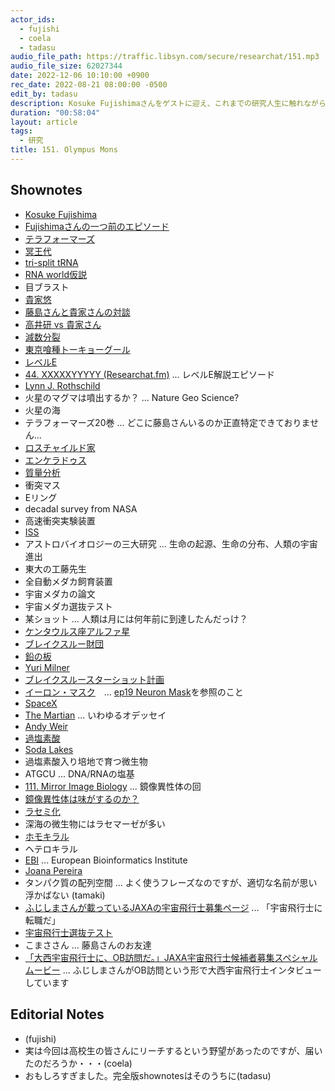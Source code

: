 ```yaml
---
actor_ids:
  - fujishi
  - coela
  - tadasu
audio_file_path: https://traffic.libsyn.com/secure/researchat/151.mp3 
audio_file_size: 62027344
date: 2022-12-06 10:10:00 +0900
rec_date: 2022-08-21 08:00:00 -0500
edit_by: tadasu
description: Kosuke Fujishimaさんをゲストに迎え、これまでの研究人生に触れながら研究雑談しました。
duration: "00:58:04"
layout: article
tags:
  - 研究
title: 151. Olympus Mons
---
```


## Shownotes
- [Kosuke Fujishima](http://www.elsi.jp/en/members/researchers/kfujishima/)
- [Fujishimaさんの一つ前のエピソード](https://researchat.fm/episode/150)
- [テラフォーマーズ](https://www.amazon.co.jp/dp/408879270X/?tag=researchatf04-22)
- [冥王代](https://ja.wikipedia.org/wiki/%E5%86%A5%E7%8E%8B%E4%BB%A3)
- [tri-split tRNA](https://www.pnas.org/doi/10.1073/pnas.0808246106)
- [RNA world仮説](https://ja.wikipedia.org/wiki/RNA%E3%83%AF%E3%83%BC%E3%83%AB%E3%83%89)
- 目ブラスト
- [貴家悠](https://ja.wikipedia.org/wiki/%E8%B2%B4%E5%AE%B6%E6%82%A0)
- [藤島さんと貴家さんの対談](https://twitter.com/horikawad/status/520073754592829440)
- [高井研 vs 貴家さん](https://twitter.com/nhk_switch/status/729211917017849858)
- [減数分裂](https://ja.wikipedia.org/wiki/%E6%B8%9B%E6%95%B0%E5%88%86%E8%A3%82)
- [東京喰種トーキョーグール](https://www.amazon.co.jp/dp/4088792726/?tag=researchatf04-22)
- [レベルE](https://www.amazon.co.jp/dp/4088720717/?tag=researchatf04-22)
- [44. XXXXXYYYYY (Researchat.fm)](https://researchat.fm/episode/48) ... レベルE解説エピソード
- [Lynn J. Rothschild](https://www.nasa.gov/ames/spacescience-and-astrobiology/lynn-j-rothschild)
- 火星のマグマは噴出するか？ … Nature Geo Science?
- 火星の海
- テラフォーマーズ20巻 ... どこに藤島さんいるのか正直特定できておりません...
- [ロスチャイルド家](https://ja.wikipedia.org/wiki/%E3%83%AD%E3%82%B9%E3%83%81%E3%83%A3%E3%82%A4%E3%83%AB%E3%83%89%E5%AE%B6)
- [エンケラドゥス](https://ja.wikipedia.org/wiki/%E3%82%A8%E3%83%B3%E3%82%B1%E3%83%A9%E3%83%89%E3%82%A5%E3%82%B9_(%E8%A1%9B%E6%98%9F))
- [質量分析](https://ja.wikipedia.org/wiki/%E8%B3%AA%E9%87%8F%E5%88%86%E6%9E%90%E6%B3%95)
- 衝突マス
- Eリング
- decadal survey from NASA
- 高速衝突実験装置
- [ISS](https://www.nasa.gov/mission_pages/station/main/index.html)
- アストロバイオロジーの三大研究 … 生命の起源、生命の分布、人類の宇宙進出
- 東大の工藤先生
- 全自動メダカ飼育装置
- 宇宙メダカの論文
- 宇宙メダカ選抜テスト
- 某ショット ... 人類は月には何年前に到達したんだっけ？
- [ケンタウルス座アルファ星](https://ja.wikipedia.org/wiki/%E3%82%B1%E3%83%B3%E3%82%BF%E3%82%A6%E3%83%AB%E3%82%B9%E5%BA%A7%E3%82%A2%E3%83%AB%E3%83%95%E3%82%A1%E6%98%9F)
- [ブレイクスルー財団](https://breakthroughprize.org/Board)
- [鉛の板](https://www.env.go.jp/chemi/rhm/h28kisoshiryo/h28kiso-01-03-08.html)
- [Yuri Milner](https://breakthroughprize.org/Yuri_Milner)
- [ブレイクスルースターショット計画](https://ja.wikipedia.org/wiki/%E3%83%96%E3%83%AC%E3%83%BC%E3%82%AF%E3%82%B9%E3%83%AB%E3%83%BC%E3%83%BB%E3%82%B9%E3%82%BF%E3%83%BC%E3%82%B7%E3%83%A7%E3%83%83%E3%83%88)
- [イーロン・マスク](https://ja.wikipedia.org/wiki/%E3%82%A4%E3%83%BC%E3%83%AD%E3%83%B3%E3%83%BB%E3%83%9E%E3%82%B9%E3%82%AF)　... [ep19 Neuron Mask](https://researchat.fm/episode/19)を参照のこと
- [SpaceX](https://www.spacex.com/)
- [The Martian](https://www.amazon.com/dp/0553418025) ... いわゆるオデッセイ
- [Andy Weir](https://andyweirauthor.com/)
- [過塩素酸](https://ja.wikipedia.org/wiki/%E9%81%8E%E5%A1%A9%E7%B4%A0%E9%85%B8)
- [Soda Lakes](https://en.wikipedia.org/wiki/Soda_Lakes)
- 過塩素酸入り培地で育つ微生物
- ATGCU ... DNA/RNAの塩基
- [111. Mirror Image Biology](https://researchat.fm/episode/111) ... 鏡像異性体の回
- [鏡像異性体は味がするのか？](https://www.jstage.jst.go.jp/article/kagakutoseibutsu1962/12/3/12_3_189/_pdf)
- [ラセミ化](https://ja.wikipedia.org/wiki/%E3%83%A9%E3%82%BB%E3%83%9F%E5%8C%96)
- 深海の微生物にはラセマーゼが多い
- [ホモキラル](https://ja.wikipedia.org/wiki/%E3%83%9B%E3%83%A2%E3%82%AD%E3%83%A9%E3%83%AA%E3%83%86%E3%82%A3%E3%83%BC)
- ヘテロキラル
- [EBI](https://www.ebi.ac.uk/) ... European Bioinformatics Institute
- [Joana Pereira](https://scholar.google.com/citations?user=OKpFtIUAAAAJ&hl=en)
- タンパク質の配列空間 ... よく使うフレーズなのですが、適切な名前が思い浮かばない (tamaki)
- [ふじしまさんが載っているJAXAの宇宙飛行士募集ページ](https://astro-mission.jaxa.jp/astro_selection/) ... 「宇宙飛行士に転職だ」
- [宇宙飛行士選抜テスト](https://astro-mission.jaxa.jp/astro_selection/)
- こまささん … 藤島さんのお友達
- [「大西宇宙飛行士に、OB訪問だ。」JAXA宇宙飛行士候補者募集スペシャルムービー](https://www.youtube.com/watch?v=HvZJpVwKlK4) ... ふじしまさんがOB訪問という形で大西宇宙飛行士インタビューしています

## Editorial Notes
- (fujishi)
- 実は今回は高校生の皆さんにリーチするという野望があったのですが、届いたのだろうか・・・(coela)
- おもしろすぎました。完全版shownotesはそのうちに(tadasu)
